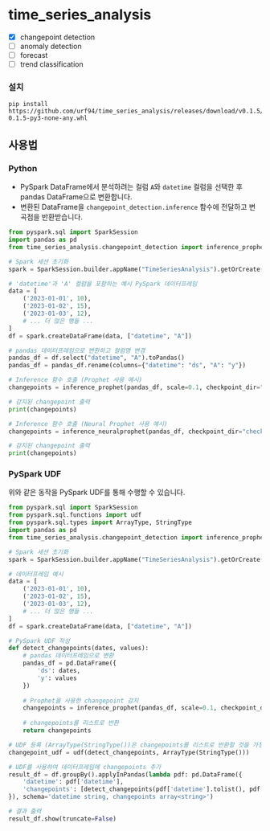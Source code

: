 # time_series_analysis

- [x] changepoint detection
- [ ] anomaly detection
- [ ] forecast
- [ ] trend classification

### 설치

```commandline
pip install https://github.com/urf94/time_series_analysis/releases/download/v0.1.5/time_series_analysis-0.1.5-py3-none-any.whl
```


## 사용법

### Python

- PySpark DataFrame에서 분석하려는 컬럼 `A`와 `datetime` 컬럼을 선택한 후 pandas DataFrame으로 변환합니다.
- 변환된 DataFrame을 `changepoint_detection.inference` 함수에 전달하고 변곡점을 반환받습니다.


```python
from pyspark.sql import SparkSession
import pandas as pd
from time_series_analysis.changepoint_detection import inference_prophet, inference_neuralprophet

# Spark 세션 초기화
spark = SparkSession.builder.appName("TimeSeriesAnalysis").getOrCreate()

# 'datetime'과 'A' 컬럼을 포함하는 예시 PySpark 데이터프레임
data = [
    ('2023-01-01', 10),
    ('2023-01-02', 15),
    ('2023-01-03', 12),
    # ... 더 많은 행들 ...
]
df = spark.createDataFrame(data, ["datetime", "A"])

# pandas 데이터프레임으로 변환하고 컬럼명 변경
pandas_df = df.select("datetime", "A").toPandas()
pandas_df = pandas_df.rename(columns={"datetime": "ds", "A": "y"})

# Inference 함수 호출 (Prophet 사용 예시)
changepoints = inference_prophet(pandas_df, scale=0.1, checkpoint_dir="checkpoint")

# 감지된 changepoint 출력
print(changepoints)

# Inference 함수 호출 (Neural Prophet 사용 예시)
changepoints = inference_neuralprophet(pandas_df, checkpoint_dir="checkpoint")

# 감지된 changepoint 출력
print(changepoints)
```

### PySpark UDF
위와 같은 동작을 PySpark UDF를 통해 수행할 수 있습니다. 


```python
from pyspark.sql import SparkSession
from pyspark.sql.functions import udf
from pyspark.sql.types import ArrayType, StringType
import pandas as pd
from time_series_analysis.changepoint_detection import inference_prophet

# Spark 세션 초기화
spark = SparkSession.builder.appName("TimeSeriesAnalysis").getOrCreate()

# 데이터프레임 예시
data = [
    ('2023-01-01', 10),
    ('2023-01-02', 15),
    ('2023-01-03', 12),
    # ... 더 많은 행들 ...
]
df = spark.createDataFrame(data, ["datetime", "A"])

# PySpark UDF 작성
def detect_changepoints(dates, values):
    # pandas 데이터프레임으로 변환
    pandas_df = pd.DataFrame({
        'ds': dates,
        'y': values
    })
    
    # Prophet을 사용한 changepoint 감지
    changepoints = inference_prophet(pandas_df, scale=0.1, checkpoint_dir="checkpoint")
    
    # changepoints를 리스트로 반환
    return changepoints

# UDF 등록 (ArrayType(StringType())은 changepoints를 리스트로 반환할 것을 가정)
changepoint_udf = udf(detect_changepoints, ArrayType(StringType()))

# UDF를 사용하여 데이터프레임에 changepoints 추가
result_df = df.groupBy().applyInPandas(lambda pdf: pd.DataFrame({
    'datetime': pdf['datetime'],
    'changepoints': [detect_changepoints(pdf['datetime'].tolist(), pdf['A'].tolist())]
}), schema='datetime string, changepoints array<string>')

# 결과 출력
result_df.show(truncate=False)

```
